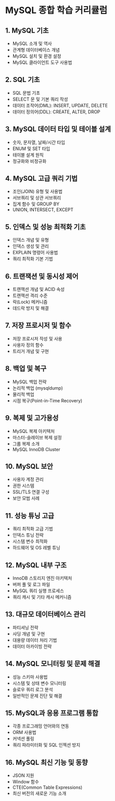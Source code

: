 # MySQL 종합 학습 커리큘럼

## 1. MySQL 기초
- MySQL 소개 및 역사
- 관계형 데이터베이스 개념
- MySQL 설치 및 환경 설정
- MySQL 클라이언트 도구 사용법

## 2. SQL 기초
- SQL 문법 기초
- SELECT 문 및 기본 쿼리 작성
- 데이터 조작어(DML): INSERT, UPDATE, DELETE
- 데이터 정의어(DDL): CREATE, ALTER, DROP

## 3. MySQL 데이터 타입 및 테이블 설계
- 숫자, 문자열, 날짜/시간 타입
- ENUM 및 SET 타입
- 테이블 설계 원칙
- 정규화와 비정규화

## 4. MySQL 고급 쿼리 기법
- 조인(JOIN) 유형 및 사용법
- 서브쿼리 및 상관 서브쿼리
- 집계 함수 및 GROUP BY
- UNION, INTERSECT, EXCEPT

## 5. 인덱스 및 성능 최적화 기초
- 인덱스 개념 및 유형
- 인덱스 생성 및 관리
- EXPLAIN 명령어 사용법
- 쿼리 최적화 기본 기법

## 6. 트랜잭션 및 동시성 제어
- 트랜잭션 개념 및 ACID 속성
- 트랜잭션 격리 수준
- 락(Lock) 메커니즘
- 데드락 방지 및 해결

## 7. 저장 프로시저 및 함수
- 저장 프로시저 작성 및 사용
- 사용자 정의 함수
- 트리거 개념 및 구현

## 8. 백업 및 복구
- MySQL 백업 전략
- 논리적 백업 (mysqldump)
- 물리적 백업
- 시점 복구(Point-in-Time Recovery)

## 9. 복제 및 고가용성
- MySQL 복제 아키텍처
- 마스터-슬레이브 복제 설정
- 그룹 복제 소개
- MySQL InnoDB Cluster

## 10. MySQL 보안
- 사용자 계정 관리
- 권한 시스템
- SSL/TLS 연결 구성
- 보안 모범 사례

## 11. 성능 튜닝 고급
- 쿼리 최적화 고급 기법
- 인덱스 튜닝 전략
- 시스템 변수 최적화
- 하드웨어 및 OS 레벨 튜닝

## 12. MySQL 내부 구조
- InnoDB 스토리지 엔진 아키텍처
- 버퍼 풀 및 로그 파일
- MySQL 쿼리 실행 프로세스
- 쿼리 캐시 및 기타 캐시 메커니즘

## 13. 대규모 데이터베이스 관리
- 파티셔닝 전략
- 샤딩 개념 및 구현
- 대용량 데이터 처리 기법
- 데이터 아카이빙 전략

## 14. MySQL 모니터링 및 문제 해결
- 성능 스키마 사용법
- 시스템 및 상태 변수 모니터링
- 슬로우 쿼리 로그 분석
- 일반적인 문제 진단 및 해결

## 15. MySQL과 응용 프로그램 통합
- 각종 프로그래밍 언어와의 연동
- ORM 사용법
- 커넥션 풀링
- 쿼리 파라미터화 및 SQL 인젝션 방지

## 16. MySQL 최신 기능 및 동향
- JSON 지원
- Window 함수
- CTE(Common Table Expressions)
- 최신 버전의 새로운 기능 소개